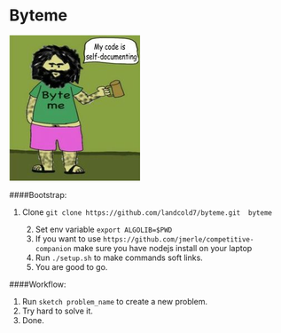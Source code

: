 # Byteme


![Byteme](./byteme.jpg)

####Bootstrap:

1. Clone `git clone https://github.com/landcold7/byteme.git  byteme`

 	2. Set env variable `export ALGOLIB=$PWD`
 	3. If you want to use `https://github.com/jmerle/competitive-companion` make sure you have nodejs install on your laptop
 	4. Run `./setup.sh` to make commands soft links.
 	5. You are good to go.



####Workflow:

1. Run `sketch problem_name` to create a new problem.
2. Try hard to solve it.
3. Done. 

